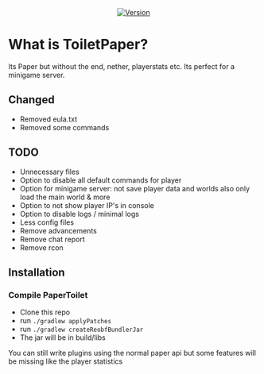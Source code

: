 <div align="center">
    <a href="https://github.com/NextFightNetwork/ToiletPaper/releases"><img src="https://img.shields.io/github/v/tag/NextFightNetwork/ToiletPaper.svg" alt="Version"></a>  
</div>

# What is ToiletPaper?
Its Paper but without the end, nether, playerstats etc.
Its perfect for a minigame server.

## Changed
- Removed eula.txt
- Removed some commands

## TODO
- Unnecessary files 
- Option to disable all default commands for player
- Option for minigame server: not save player data and worlds also only load the main world & more
- Option to not show player IP's in console
- Option to disable logs / minimal logs
- Less config files
- Remove advancements
- Remove chat report
- Remove rcon

## Installation

### Compile PaperToilet
- Clone this repo
- run `./gradlew applyPatches`
- run `./gradlew createReobfBundlerJar`
- The jar will be in build/libs

You can still write plugins using the normal paper api but some features will be missing like the player statistics
